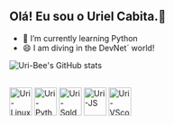 ## Olá! Eu sou o Uriel Cabita.👋

- 🌱 I’m currently learning Python
- 😄 I am diving in the DevNet´ world!

![Uri-Bee's GitHub stats](https://github-readme-stats.vercel.app/api?username=uri-bee&show_icons=true&theme=radical)

<div style="display: inline_block"><br>
  <img align="center" alt="Uri-Linux" height="50" width="40" src="https://cdn.jsdelivr.net/gh/devicons/devicon@latest/icons/linux/linux-original.svg" />
  <img align="center" alt="Uri-Python" height="50" width="40" src="https://cdn.jsdelivr.net/gh/devicons/devicon@latest/icons/python/python-original-wordmark.svg" />
  <img align="center" alt="Uri-Sqldeveloperr" height="50" width="40" src="https://cdn.jsdelivr.net/gh/devicons/devicon@latest/icons/sqldeveloper/sqldeveloper-original.svg" />
  <img align="center" alt="Uri-JS" height="50" width="40" src="https://cdn.jsdelivr.net/gh/devicons/devicon@latest/icons/javascript/javascript-original.svg" />
  <img align="center" alt="Uri-VScode" height="50" width="40" src="https://cdn.jsdelivr.net/gh/devicons/devicon@latest/icons/vscode/vscode-original-wordmark.svg" />
</div>                    
